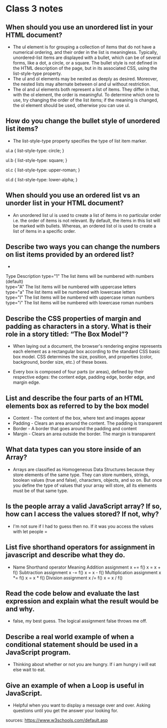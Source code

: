 # Class 3 notes

## When should you use an unordered list in your HTML document?

- The ul element is for grouping a collection of items that do not have a numerical ordering, and their order in the list is meaningless. Typically, unordered-list items are displayed with a bullet, which can be of several forms, like a dot, a circle, or a square. The bullet style is not defined in the HTML description of the page, but in its associated CSS, using the list-style-type property.  
- The ul and ol elements may be nested as deeply as desired. Moreover, the nested lists may alternate between ol and ul without restriction.  
- The ol and ul elements both represent a list of items. They differ in that, with the ol element, the order is meaningful. To determine which one to use, try changing the order of the list items; if the meaning is changed, the ol element should be used, otherwise you can use ul.

## How do you change the bullet style of unordered list items?

- The list-style-type property specifies the type of list item marker.

ul.a {
  list-style-type: circle;
}

ul.b {
  list-style-type: square;
}

ol.c {
  list-style-type: upper-roman;
}

ol.d {
  list-style-type: lower-alpha;
}

## When should you use an ordered list vs an unorder list in your HTML document?

-  An unordered list ul is used to create a list of items in no particular order i.e. the order of items is not relevant. By default, the items in this list will be marked with bullets. Whereas, an ordered list ol is used to create a list of items in a specific order.  


## Describe two ways you can change the numbers on list items provided by an ordered list?

- 
Type	Description
type="1"	The list items will be numbered with numbers (default)  
type="A"	The list items will be numbered with uppercase letters  
type="a"	The list items will be numbered with lowercase letters  
type="I"	The list items will be numbered with uppercase roman numbers  
type="i"	The list items will be numbered with lowercase roman numbers  

## Describe the CSS properties of margin and padding as characters in a story. What is their role in a story titled: “The Box Model”?

- When laying out a document, the browser's rendering engine represents each element as a rectangular box according to the standard CSS basic box model. CSS determines the size, position, and properties (color, background, border size, etc.) of these boxes.

- Every box is composed of four parts (or areas), defined by their respective edges: the content edge, padding edge, border edge, and margin edge.


## List and describe the four parts of an HTML elements box as referred to by the box model

- Content - The content of the box, where text and images appear  
- Padding - Clears an area around the content. The padding is transparent  
- Border - A border that goes around the padding and content  
- Margin - Clears an area outside the border. The margin is transparent  

## What data types can you store inside of an Array?

- Arrays are classified as Homogeneous Data Structures because they store elements of the same type. They can store numbers, strings, boolean values (true and false), characters, objects, and so on. But once you define the type of values that your array will store, all its elements must be of that same type.  

## Is the people array a valid JavaScript array? If so, how can I access the values stored? If not, why?

- I'm not sure if I had to guess then no. If it was you access the values with let people = 


## List five shorthand operators for assignment in javascript and describe what they do.

- Name	               Shorthand operator	            Meaning
Addition assignment         	x += f()            	x = x + f()
Subtraction assignment	      x -= f()	            x = x - f()
Multiplication assignment	    x *= f()	            x = x * f()
Division assignment	          x /= f()	            x = x / f()

## Read the code below and evaluate the last expression and explain what the result would be and why.

- false, my best guess. The logical assignment false throws me off. 

## Describe a real world example of when a conditional statement should be used in a JavaScript program.

- Thinking about whether or not you are hungry. If i am hungry i will eat else wait to eat. 

## Give an example of when a Loop is useful in JavaScript.

- Helpful when you want to display a message over and over. Asking questions until you get the answer your looking for. 

sources: https://www.w3schools.com/default.asp